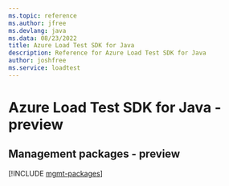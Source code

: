 ```yaml
---
ms.topic: reference
ms.author: jfree
ms.devlang: java
ms.data: 08/23/2022
title: Azure Load Test SDK for Java
description: Reference for Azure Load Test SDK for Java
author: joshfree
ms.service: loadtest
---
```

# Azure Load Test SDK for Java - preview

## Management packages - preview
[!INCLUDE [mgmt-packages](load-test-mgmt-index.md)]